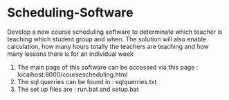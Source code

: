 # Scheduling-Software 
Develop a new course scheduling software to determinate which teacher is teaching which student group and when. 
The solution will also enable calculation, how many hours totally the teachers are teaching and how many lessons there is for an individual week

1. The main page of this software can be accessed via this page : localhost:8000/coursescheduling.html
2. The sql querries can be found in : sqlquerries.txt
3. The set up files are : run.bat and setup.bat
